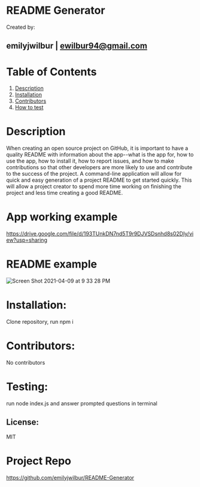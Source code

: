 
  # README Generator
   Created by:
  ## emilyjwilbur | ewilbur94@gmail.com
  # Table of Contents
  1. [Description](#description)
  2. [Installation](#installation)
  3. [Contributors](#contributors) 
  4. [How to test](#testing) 
  # Description
   When creating an open source project on GitHub, it is important to have a quality README with information about the app--what is the app for, how to use the app, how to install it, how to report issues, and how to make contributions so that other developers are more likely to use and contribute to the success of the project. A command-line application will allow for quick and easy generation of a project README to get started quickly. This will allow a project creator to spend more time working on finishing the project and less time creating a good README.
  
  # App working example
  
https://drive.google.com/file/d/193TUnkDN7nd5T9r9DJVSDsnhd8s02DIy/view?usp=sharing

# README example
![Screen Shot 2021-04-09 at 9 33 28 PM](https://user-images.githubusercontent.com/79462454/114254424-4c009380-997d-11eb-934c-e79f17e9950d.png)

  # Installation:
   Clone repository, run npm i
  # Contributors:
   No contributors
  # Testing:
   run node index.js and answer prompted questions in terminal
  ## License:
   MIT
  
  # Project Repo
  https://github.com/emilyjwilbur/README-Generator

